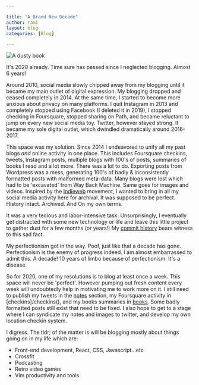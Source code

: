 ```yaml
---

title: "A Brand New Decade"
author: rami
layout: blog 
categories: [Blog]

---
```


![A dusty book](/assets/images/content/blog/a-brand-new-decade.jpg)

It's 2020 already. Time sure has passed since I neglected blogging. Almost 6 years!

Around 2010, social media slowly chipped away from my blogging until it became my main outlet of digital expression. My blogging dropped and ceased completely in 2014. At the same time, I started to become more anxious about privacy on many platforms.  I quit Instagram in 2013 and completely stopped using Facebook (I deleted it in 2019), I stopped checking in Foursquare, stopped sharing on Path, and became reluctant to jump on every new social media toy. Twitter, however stayed strong. It became my sole digital outlet, which dwindled dramatically around 2016-2017.

This space was my solution. Since 2014 I endeavored to unify all my past blogs _and_ online activity in one place. This includes Foursquare checkins, tweets, Instagram posts, multiple blogs with 100's of posts, summaries of books I read and a lot more. There was a lot to do. Exporting posts from Wordpress was a mess, generating 100's of badly & inconsistently formatted posts with malformed meta-data. Many blogs were lost which had to be 'excavated' from Way Back Machine. Same goes for images and videos. Inspired by the [Indieweb](https://indieweb.org) movement, I wanted to bring in all my social media activity here for archival. It was supposed to be perfect. History intact. Archived. And On my own terms.

It was a very tedious and labor-intensive task. Unsurprisingly, I eventually get distracted with some new technology or life and leave this little project to gather dust for a few months (or years!) My [commit history](https://github.com/rtaibah/jekyll-blog/commits/master) bears witness to this sad fact.

My perfectionism got in the way. Poof, just like that a decade has gone. Perfectionism is the enemy of progress indeed. I am almost embarrassed to admit this. A decade! 10 years of limbo because of perfectionism. It's a disease.

So for 2020, one of my resolutions is to blog at least once a week. This space will never be 'perfect'. However pumping out fresh content every week will undoubtedly help in motivating me to work more on it. I still need to publish my tweets in the [notes](/notes) section, my Foursquare activity in [checkins]/checkins(), and my books summaries in [books](/books). Some badly formatted posts still exist that need to be fixed. I also hope to get to a stage where I can syndicate my notes and images to twitter, and develop my own location checkin system.

I digress. The tldr; of the matter is will be blogging mostly about things going on in my life which are:

- Front-end development, React, CSS, Javascript...etc
- Crossfit
- Podcasting
- Retro video games
- Vim productivity and tools
